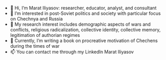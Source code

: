 - 👋 Hi, I’m Marat Iliyasov: researcher, educator, analyst, and consultant
- 👀 I’m interested in post-Soviet politics and society with particular focus on Chechnya and Russia  
- 🌱 My research interest includes demographic aspects of wars and conflicts, religious radicalization, collective identity, collective memory, legitimation of authorian regimes
- 💞️ Currently, I’m writing a book on procreative motivation of Chechens during the times of war 
- 📫 You can contact me through my LinkedIn Marat Iliyasov 

<!---
marat-iliyasov/marat-iliyasov is a ✨ special ✨ repository because its `README.md` (this file) appears on your GitHub profile.
You can click the Preview link to take a look at your changes.
--->
